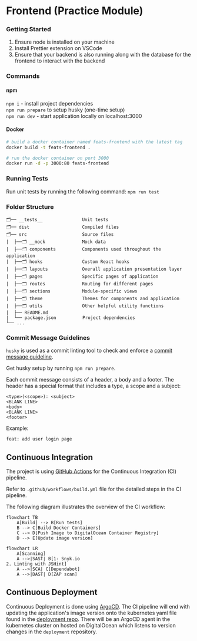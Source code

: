 # Frontend (Practice Module)

### Getting Started

1. Ensure node is installed on your machine
2. Install Prettier extension on VSCode
3. Ensure that your backend is also running along with the database for the frontend to interact with the backend

### Commands

#### npm

`npm i` - install project dependencies  
`npm run prepare` to setup husky (one-time setup)  
`npm run dev` - start application locally on localhost:3000

#### Docker

```sh
# build a docker container named feats-frontend with the latest tag
docker build -t feats-frontend .

# run the docker container on port 3000
docker run -d -p 3000:80 feats-frontend
```

### Running Tests

Run unit tests by running the following command:
`npm run test`

### Folder Structure

```
🗂️── __tests__               Unit tests
🗂️── dist                    Compiled files
🗂️── src                     Source files
|  ├──🗂️ __mock              Mock data
|  ├──🗂️ components          Components used throughout the application
|  ├──🗂️ hooks               Custom React hooks
|  ├──🗂️ layouts             Overall application presentation layer
|  ├──🗂️ pages               Specific pages of application
|  ├──🗂️ routes              Routing for different pages
|  ├──🗂️ sections            Module-specific views
|  ├──🗂️ theme               Themes for components and application
|  ├──🗂️ utils               Other helpful utility functions
|  ├── README.md
|  └── package.json          Project dependencies
└── ...
```

### Commit Message Guidelines

`husky` is used as a commit linting tool to check and enforce a [commit message guideline](https://github.com/angular/angular/blob/22b96b9/CONTRIBUTING.md#-commit-message-guidelines).

Get husky setup by running `npm run prepare`.

Each commit message consists of a header, a body and a footer. The header has a special format that includes a type, a scope and a subject:

```
<type>(<scope>): <subject>
<BLANK LINE>
<body>
<BLANK LINE>
<footer>
```

Example:

```
feat: add user login page
```

## Continuous Integration

The project is using [GitHub Actions](https://docs.github.com/en/actions) for the Continuous Integration (CI) pipeline.

Refer to `.github/workflows/build.yml` file for the detailed steps in the CI pipeline.

The following diagram illustrates the overview of the CI workflow:

```mermaid
flowchart TB
    A[Build] --> B[Run tests]
    B --> C[Build Docker Containers]
    C --> D[Push Image to DigitalOcean Container Registry]
    D --> E[Update image version]
```

```mermaid
flowchart LR
    A[Scanning]
    A -->|SAST| B[1- Snyk.io
2. Linting with JSHint]
    A -->|SCA| C[Dependabot]
    A -->|DAST| D[ZAP scan]
```

## Continuous Deployment

Continuous Deployment is done using [ArgoCD](https://argo-cd.readthedocs.io/en/stable/). The CI pipeline will end with updating the application's image version onto the kubernetes yaml file found in the [deployment repo](https://github.com/dmss-group3-practice-module/deployment). There will be an ArgoCD agent in the kubernetes cluster on hosted on DigitalOcean which listens to version changes in the `deployment` repository.
